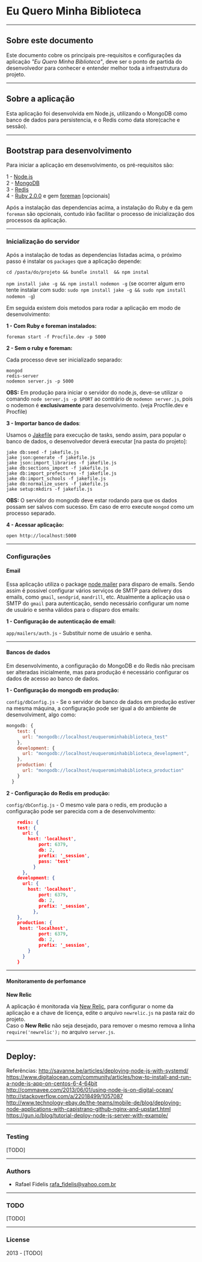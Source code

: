 # Eu Quero Minha Biblioteca
---

## Sobre este documento

Este documento cobre os principais pre-requisitos e configurações da aplicação _"Eu Quero Minha Biblioteca"_, deve ser o ponto de partida do desenvolvedor para conhecer e entender melhor toda a infraestrutura do projeto.

---

## Sobre a aplicação

Esta aplicação foi desenvolvida em Node.js, utilizando o MongoDB como banco de dados para persistencia, e o Redis como data store(cache e sessão).    


---

## Bootstrap para desenvolvimento

Para iniciar a aplicação em desenvolvimento, os pré-requisitos são:

1 - [Node.js](http://nodejs.org)     
2 - [MongoDB](http://mongodb.org)     
3 - [Redis](http://redis.io)       
4 - [Ruby 2.0.0](http://rvm.io) e gem [foreman](http://blog.daviddollar.org/2011/05/06/introducing-foreman.html) [opcionais]        

Após a instalação das dependencias acima, a instalação do Ruby e da gem `foreman` são opcionais, contudo irão facilitar o processo de inicialização dos processos da aplicação.

---

### Inicialização do servidor

Após a instalação de todas as dependencias listadas acima, o próximo passo é instalar os `packages` que a aplicação depende:

`cd /pasta/do/projeto && bundle install  && npm instal`   

`npm install jake -g && npm install nodemon -g` (se ocorrer algum erro tente instalar com sudo: `sudo npm install jake -g && sudo npm install nodemon -g`)     

Em seguida existem dois metodos para rodar a aplicação em modo de desenvolvimento:

**1 - Com Ruby e foreman instalados:**

`foreman start -f Procfile.dev -p 5000` 

**2 - Sem o ruby e foreman:**

Cada processo deve ser inicializado separado:

`mongod`      
`redis-server`    
`nodemon server.js -p 5000`   

**OBS:** Em produção para iniciar o servidor do node.js, deve-se utilizar o comando `node server.js -p $PORT` ao contrário de `nodemon server.js`, pois o nodemon é **exclusivamente** para desenvolvimento. (veja Procfile.dev e Procfile)


**3 - Importar banco de dados**:

Usamos o [Jakefile](https://github.com/mde/jake) para execução de tasks, sendo assim, para popular o banco de dados, o desenvolvedor deverá executar [na pasta do projeto]:

`jake db:seed -f jakefile.js`  
`jake json:generate -f jakefile.js`    
`jake json:import_libraries -f jakefile.js`  
`jake db:sections_import -f jakefile.js`  
`jake db:import_prefectures -f jakefile.js`  
`jake db:import_schools -f jakefile.js`  
`jake db:normalize_users -f jakefile.js`  
`jake setup:mkdirs -f jakefile.js`  

**OBS:** O servidor do mongodb deve estar rodando para que os dados possam ser salvos com sucesso. Em caso de erro execute `mongod` como um processo separado.


**4 - Acessar aplicação:**

`open http://localhost:5000`

---

### Configurações

#### Email 
Essa aplicação utiliza o package [node mailer](https://github.com/andris9/Nodemailer) para disparo de emails. Sendo assim é possivel configurar vários serviços de SMTP para delivery dos emails, como `gmail`, `sendgrid`, `mandrill`, etc. 
Atualmente a aplicação usa o SMTP do `gmail` para autenticação, sendo necessário configurar um nome de usuário e senha válidos para o disparo dos emails:

**1 - Configuração de autenticação de email:**

`app/mailers/auth.js` - Substituir nome de usuário e senha.

---

#### Bancos de dados

Em desenvolvimento, a configuração do MongoDB e do Redis não precisam ser alteradas inicialmente, mas para produção é necessário configurar os dados de acesso ao banco de dados.

**1 - Configuração do mongodb em produção:**

`config/dbConfig.js` - Se o servidor de banco de dados em produção estiver na mesma máquina, a configuração pode ser igual a do ambiente de desenvolviment, algo como:

```js
mongodb: {
    test: {
      url: "mongodb://localhost/euquerominhabiblioteca_test"
    },
    development: {
      url: "mongodb://localhost/euquerominhabiblioteca_development",
    },
    production: {
      url: "mongodb://localhost/euquerominhabiblioteca_production"
    }
  }
```

**2 - Configuração do Redis em produção:**  

`config/dbConfig.js` - O mesmo vale para o redis, em produção a configuração pode ser parecida com a de desenvolvimento: 
```json
    redis: {
    test: {
      url: {
        host: 'localhost',
            port: 6379,
            db: 2,
            prefix: '_session',
            pass: 'test'
          }
      },
    development: {
      url: {
        host: 'localhost',
            port: 6379,
            db: 2,
            prefix: '_session',
          },
    },
    production: {
     host: 'localhost',
            port: 6379,
            db: 2, 
            prefix: '_session',
        }
      }
    }
```

---

#### Monitoramento de perfomance

**New Relic**

A aplicação é monitorada via [New Relic](http://newrelic.com/), para configurar o nome da aplicação e a chave de licença, edite o arquivo `newrelic.js` na pasta raiz do projeto.    
Caso o **New Relic** não seja desejado, para remover o mesmo remova a linha `require('newrelic');` no arquivo `server.js`.

---

## Deploy:

Referências: 
http://savanne.be/articles/deploying-node-js-with-systemd/  
https://www.digitalocean.com/community/articles/how-to-install-and-run-a-node-js-app-on-centos-6-4-64bit        
http://commavee.com/2013/06/01/using-node-js-on-digital-ocean/  
http://stackoverflow.com/a/22018499/1057087     
http://www.technology-ebay.de/the-teams/mobile-de/blog/deploying-node-applications-with-capistrano-github-nginx-and-upstart.html         
https://gun.io/blog/tutorial-deploy-node-js-server-with-example/    

---

### Testing

[TODO]

---

### Authors

- Rafael Fidelis <rafa_fidelis@yahoo.com.br>


---

### TODO

[TODO]

---

### License

2013 - [TODO]
